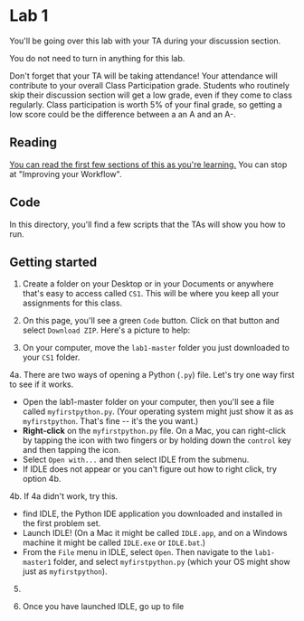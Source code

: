 # Lab 1

You'll be going over this lab with your TA during your discussion section.

You do not need to turn in anything for this lab.

Don't forget that your TA will be taking attendance! Your attendance will contribute to your overall Class Participation grade. Students who routinely skip their discussion section will get a low grade, even if they come to class regularly. Class participation is worth 5% of your final grade, so getting a low score could be the difference between a an A and an A-.

## Reading
[You can read the first few sections of this as you're learning.](https://realpython.com/python-idle/) You can stop at "Improving your Workflow".

## Code
In this directory, you'll find a few scripts that the TAs will show you how to run.

## Getting started
1. Create a folder on your Desktop or in your Documents or anywhere that's easy to access called ``CS1``. This will be where you keep all your assignments for this class.

2. On this page, you'll see a green ``Code`` button. Click on that button and select ``Download ZIP``. Here's a picture to help:


3. On your computer, move the ``lab1-master`` folder you just downloaded to your ``CS1`` folder.

4a. There are two ways of opening a Python (``.py``) file. Let's try one way first to see if it works.

  * Open the lab1-master folder on your computer, then you'll see a file called `myfirstpython.py`. (Your operating system might just show it as as `myfirstpython`. That's fine -- it's the you want.) 
  * **Right-click** on the `myfirstpython.py` file. On a Mac, you can right-click by tapping the icon with two fingers or by holding down the ``control`` key and then tapping the icon.
  * Select `Open with...` and then select IDLE from the submenu.
  * If IDLE does not appear or you can't figure out how to right click, try option 4b.

4b. If 4a didn't work, try this. 
  * find IDLE, the Python IDE application you downloaded and installed in the first problem set. 
  * Launch IDLE! (On a Mac it might be called ``IDLE.app``, and on a Windows machine it might be called ``IDLE.exe`` or ``IDLE.bat``.)
  * From the `File` menu in IDLE, select `Open`. Then navigate to the `lab1-master1` folder, and select `myfirstpython.py` (which your OS might show just as `myfirstpython`).
  
 5.

5. Once you have launched IDLE, go up to file 





